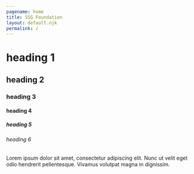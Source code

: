 ```yaml
---
pagename: home
title: SSG Foundation
layout: default.njk
permalink: /
---
```


# heading 1
## heading 2
### heading 3
#### heading 4
##### heading 5
###### heading 6

Lorem ipsum dolor sit amet, consectetur adipiscing elit. Nunc ut velit eget odio hendrerit pellentesque. Vivamus volutpat magna in dignissim.
